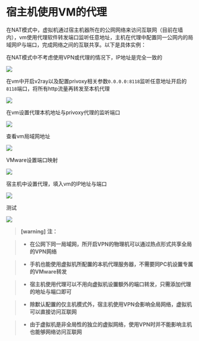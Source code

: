 # 宿主机使用VM的代理

在NAT模式中，虚拟机通过宿主机器所在的公网网络来访问互联网（目前在墙内），vm使用代理软件转发端口监听任意地址，主机在代理中配置同一公网内的局域网IP与端口，完成网络之间的互联共享。以下是具体实例：

在NAT模式中不考虑使用VPN或代理的情况下，IP地址是完全一致的

![](https://raw.githubusercontent.com/loremwalker/fq-book/master/.gitbook/assets/2018-05-13_005931.png)

在vm中开启v2ray以及配置privoxy相关参数`0.0.0.0:8118`监听任意地址开启的`8118`端口，将所有http流量再转发至本机代理

![](https://raw.githubusercontent.com/loremwalker/fq-book/master/.gitbook/assets/2018-05-12_065612.png)

在vm设置代理本机地址与privoxy代理的监听端口

![](https://raw.githubusercontent.com/loremwalker/fq-book/master/.gitbook/assets/2018-05-13_013525.png)

查看vm局域网地址

![](https://raw.githubusercontent.com/loremwalker/fq-book/master/.gitbook/assets/2018-05-13_014622.png)

VMware设置端口映射

![](https://raw.githubusercontent.com/loremwalker/fq-book/master/.gitbook/assets/2018-05-13_015340%20%281%29.png)

宿主机中设置代理，填入vm的IP地址与端口

![](https://raw.githubusercontent.com/loremwalker/fq-book/master/.gitbook/assets/2018-05-13_020423%20%281%29.png)

测试

![](https://raw.githubusercontent.com/loremwalker/fq-book/master/.gitbook/assets/2018-05-13_021830.png)

> **[warning]** **注：**

> * **在公网下同一局域网，所开启VPN的物理机可以通过热点形式共享全局的VPN网络**

> * **手机也能使用虚拟机所配置的本机代理服务器，不需要同PC机设置专属的VMware转发**

> * **宿主机使用代理可以不用向虚拟机设置额外的端口转发，只需添加代理的地址与端口即可**

> * **除默认配置的仅主机模式外，宿主机使用VPN会影响全局网络，虚拟机可以直接访问互联网**

> * **由于虚拟机是非全局性的独立的虚拟网络，使用VPN时并不能影响主机也能够网络访问互联网**



